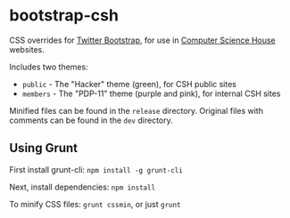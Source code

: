bootstrap-csh
=============

CSS overrides for [Twitter Bootstrap](http://getbootstrap.com), for use in [Computer Science House](http://csh.rit.edu) websites. 

Includes two themes:
* `public` - The "Hacker" theme (green), for CSH public sites
* `members` - The "PDP-11" theme (purple and pink), for internal CSH sites

Minified files can be found in the `release` directory. Original files with comments can be found in the `dev` directory.

Using Grunt
-----------

First install grunt-cli: `npm install -g grunt-cli`

Next, install dependencies: `npm install`

To minify CSS files: `grunt cssmin`, or just `grunt`